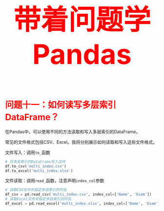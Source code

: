 



<p style="font-size: 90px;font-weight: bold;text-align: center;color: red;">带着问题学Pandas</p>



# <font color='red'>问题十一：如何读写多层索引DataFrame？</font>

在Pandas中，可以使用不同的方法读取和写入多层索引的DataFrame。

常见的文件格式包括CSV、Excel。我将分别展示如何读取和写入这些文件格式。 

文件写入：调用`to_`函数

```python
# 将多层索引的DataFrame写入文件
df.to_csv('multi_index.csv')
df.to_excel('multi_index.xlsx')
```

文件读取：调用`read_`函数，注意声明`index_col`参数

```python
# 读取CSV文件并指定多层索引的列名
df_csv = pd.read_csv('multi_index.csv', index_col=['Name', 'Exam'])
# 读取Excel文件并指定多层索引的列名
df_excel = pd.read_excel('multi_index.xlsx', index_col=['Name', 'Exam'])
```
